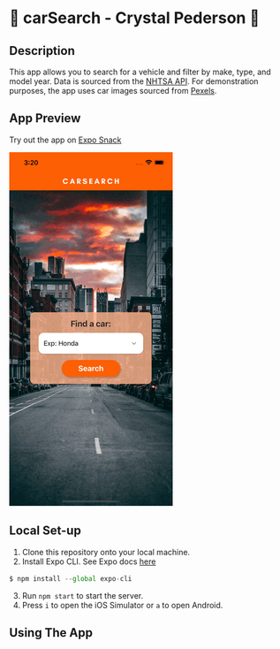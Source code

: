 # 🚗 carSearch - Crystal Pederson 🚙

## Description
This app allows you to search for a vehicle and filter by make, type, and model year.
Data is sourced from the [NHTSA API](https://vpic.nhtsa.dot.gov/api/).
For demonstration purposes, the app uses car images sourced from [Pexels](https://www.pexels.com/).

## App Preview
Try out the app on [Expo Snack](https://snack.expo.dev/@crystalpederson/crystal-pederson---carsearch)

![App demo gif](/assets/demo.gif)

## Local Set-up
1. Clone this repository onto your local machine.
2. Install Expo CLI.  See Expo docs [here](https://docs.expo.dev/get-started/installation/)

```javascript
$ npm install --global expo-cli
```

3. Run `npm start` to start the server.
4. Press `i` to open the iOS Simulator or `a` to open Android.

## Using The App

